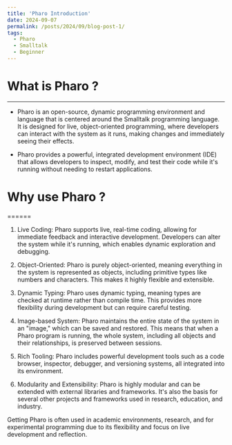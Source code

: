 ```yaml
---
title: 'Pharo Introduction'
date: 2024-09-07
permalink: /posts/2024/09/blog-post-1/
tags:
  - Pharo
  - Smalltalk
  - Beginner
---
```


# What is Pharo ?

---

- Pharo is an open-source, dynamic programming environment and language that is centered around the Smalltalk programming language. It is designed for live, object-oriented programming, where developers can interact with the system as it runs, making changes and immediately seeing their effects. 

- Pharo provides a powerful, integrated development environment (IDE) that allows developers to inspect, modify, and test their code while it's running without needing to restart applications.


# Why use Pharo ?
======

1. Live Coding: Pharo supports live, real-time coding, allowing for immediate feedback and interactive development. Developers can alter the system while it's running, which enables dynamic exploration and debugging.

2. Object-Oriented: Pharo is purely object-oriented, meaning everything in the system is represented as objects, including primitive types like numbers and characters. This makes it highly flexible and extensible.

3. Dynamic Typing: Pharo uses dynamic typing, meaning types are checked at runtime rather than compile time. This provides more flexibility during development but can require careful testing.

4. Image-based System: Pharo maintains the entire state of the system in an "image," which can be saved and restored. This means that when a Pharo program is running, the whole system, including all objects and their relationships, is preserved between sessions.

5. Rich Tooling: Pharo includes powerful development tools such as a code browser, inspector, debugger, and versioning systems, all integrated into its environment.

6. Modularity and Extensibility: Pharo is highly modular and can be extended with external libraries and frameworks. It's also the basis for several other projects and frameworks used in research, education, and industry.

Getting
Pharo is often used in academic environments, research, and for experimental programming due to its flexibility and focus on live development and reflection.
